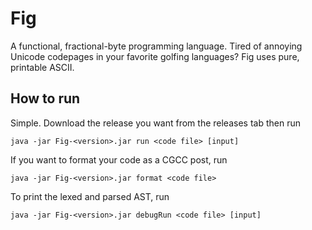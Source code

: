 # Fig
A functional, fractional-byte programming language. Tired of annoying Unicode codepages in your favorite golfing languages? Fig uses pure, printable ASCII.

## How to run
Simple. Download the release you want from the releases tab then run 
```shell
java -jar Fig-<version>.jar run <code file> [input]
```
If you want to format your code as a CGCC post, run
```shell
java -jar Fig-<version>.jar format <code file>
```
To print the lexed and parsed AST, run
```shell
java -jar Fig-<version>.jar debugRun <code file> [input]
```